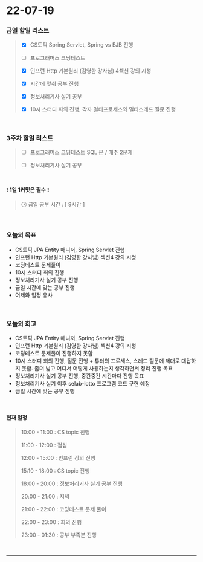 # 22-07-19
 ### 금일 할일 리스트 

> - [x]  CS토픽 Spring Servlet, Spring vs EJB 진행  
>
> - [ ]  프로그래머스 코딩테스트
>
> - [x]  인프런 Http 기본원리 (김영한 강사님) 4섹션 강의 시청
>
> - [x]  시간에 맞춰 공부 진행
>
> - [x]  정보처리기사 실기 공부
>
> - [x]  10시 스터디 회의 진행, 각자 멀티프로세스와 멀티스레드 질문 진행

<br/>

### 3주차 할일 리스트  

> - [ ]  프로그래머스 코딩테스트 SQL 문 / 매주 2문제  
>
> - [ ]  정보처리기사 실기 공부

<br/>

❗ **1일 1커밋은 필수** ❗
> 🕒 금일 공부 시간 :  [ 9시간 ]    
  
<br/>

### 오늘의 목표
- CS토픽 JPA Entity 매니저, Spring Servlet 진행 
- 인프런 Http 기본원리 (김영한 강사님) 섹션4 강의 시청
- 코딩테스트 문제풀이
- 10시 스터디 회의 진행
- 정보처리기사 실기 공부 진행
- 금일 시간에 맞는 공부 진행
- 어제와 일정 유사


<br>

### 오늘의 회고
- CS토픽 JPA Entity 매니저, Spring Servlet 진행 
- 인프런 Http 기본원리 (김영한 강사님) 섹션4 강의 시청
- 코딩테스트 문제풀이 진행하지 못함
- 10시 스터디 회의 진행, 질문 진행 + 튜터의 프로세스, 스레드 질문에 제대로 대답하지 못함. 좀더 넓고 어디서 어떻게 사용하는지 생각하면서 정리 진행 목표
- 정보처리기사 실기 공부 진행, 중간중간 시간마다 진행 목표
- 정보처리기사 실기 이후 selab-lotto 프로그램 코드 구현 예정
- 금일 시간에 맞는 공부 진행

<br>

#### 현재 일정  

> 10:00 - 11:00 : CS topic 진행
>
> 11:00 - 12:00 : 점심
>
> 12:00 - 15:00 : 인프런 강의 진행
>
> 15:10 - 18:00 : CS topic 진행
>
> 18:00 - 20:00 : 정보처리기사 실기 공부 진행
>
> 20:00 - 21:00 : 저녁
>
> 21:00 - 22:00 : 코딩테스트 문제 풀이
>
> 22:00 - 23:00 : 회의 진행
>
> 23:00 - 01:30 : 공부 부족분 진행

<br/>

------------  